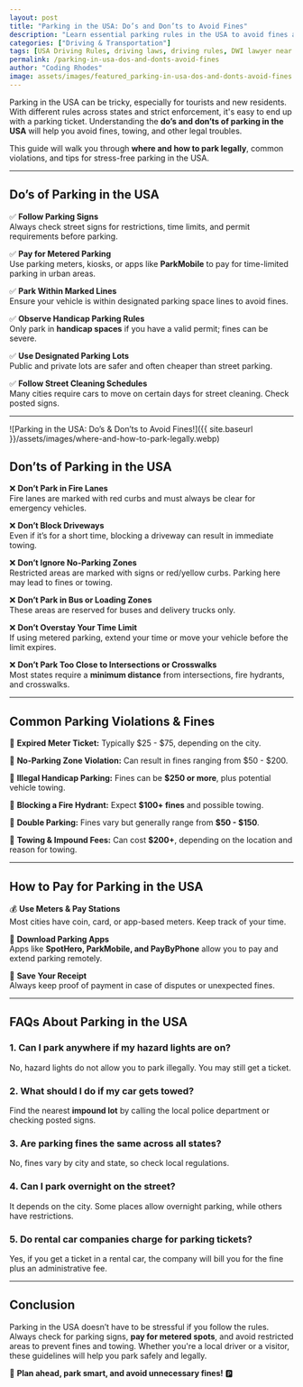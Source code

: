 ```yaml
---
layout: post
title: "Parking in the USA: Do’s and Don’ts to Avoid Fines"
description: "Learn essential parking rules in the USA to avoid fines and towing. A complete guide for drivers on legal parking, restrictions, and penalties."
categories: ["Driving & Transportation"]
tags: [USA Driving Rules, driving laws, driving rules, DWI lawyer near me, OWI lawyers near me, drink driving lawyers near me, drunk driving lawyer near me, traffic lawyer near me, featured]
permalink: /parking-in-usa-dos-and-donts-avoid-fines
author: "Coding Rhodes"
image: assets/images/featured_parking-in-usa-dos-and-donts-avoid-fines.webp
---
```


Parking in the USA can be tricky, especially for tourists and new residents. With different rules across states and strict enforcement, it's easy to end up with a parking ticket. Understanding the **do’s and don’ts of parking in the USA** will help you avoid fines, towing, and other legal troubles.

This guide will walk you through **where and how to park legally**, common violations, and tips for stress-free parking in the USA.

---

## Do’s of Parking in the USA

✅ **Follow Parking Signs**  
Always check street signs for restrictions, time limits, and permit requirements before parking.

✅ **Pay for Metered Parking**  
Use parking meters, kiosks, or apps like **ParkMobile** to pay for time-limited parking in urban areas.

✅ **Park Within Marked Lines**  
Ensure your vehicle is within designated parking space lines to avoid fines.

✅ **Observe Handicap Parking Rules**  
Only park in **handicap spaces** if you have a valid permit; fines can be severe.

✅ **Use Designated Parking Lots**  
Public and private lots are safer and often cheaper than street parking.

✅ **Follow Street Cleaning Schedules**  
Many cities require cars to move on certain days for street cleaning. Check posted signs.

---

![Parking in the USA: Do’s & Don’ts to Avoid Fines!]({{ site.baseurl }}/assets/images/where-and-how-to-park-legally.webp)


## Don’ts of Parking in the USA

❌ **Don’t Park in Fire Lanes**  
Fire lanes are marked with red curbs and must always be clear for emergency vehicles.

❌ **Don’t Block Driveways**  
Even if it’s for a short time, blocking a driveway can result in immediate towing.

❌ **Don’t Ignore No-Parking Zones**  
Restricted areas are marked with signs or red/yellow curbs. Parking here may lead to fines or towing.

❌ **Don’t Park in Bus or Loading Zones**  
These areas are reserved for buses and delivery trucks only.

❌ **Don’t Overstay Your Time Limit**  
If using metered parking, extend your time or move your vehicle before the limit expires.

❌ **Don’t Park Too Close to Intersections or Crosswalks**  
Most states require a **minimum distance** from intersections, fire hydrants, and crosswalks.

---

## Common Parking Violations & Fines

🚫 **Expired Meter Ticket:** Typically $25 - $75, depending on the city.

🚫 **No-Parking Zone Violation:** Can result in fines ranging from $50 - $200.

🚫 **Illegal Handicap Parking:** Fines can be **$250 or more**, plus potential vehicle towing.

🚫 **Blocking a Fire Hydrant:** Expect **$100+ fines** and possible towing.

🚫 **Double Parking:** Fines vary but generally range from **$50 - $150**.

🚫 **Towing & Impound Fees:** Can cost **$200+**, depending on the location and reason for towing.

---

## How to Pay for Parking in the USA

💰 **Use Meters & Pay Stations**  
Most cities have coin, card, or app-based meters. Keep track of your time.

📲 **Download Parking Apps**  
Apps like **SpotHero, ParkMobile, and PayByPhone** allow you to pay and extend parking remotely.

🧾 **Save Your Receipt**  
Always keep proof of payment in case of disputes or unexpected fines.

---

## FAQs About Parking in the USA

### 1. Can I park anywhere if my hazard lights are on?  
No, hazard lights do not allow you to park illegally. You may still get a ticket.

### 2. What should I do if my car gets towed?  
Find the nearest **impound lot** by calling the local police department or checking posted signs.

### 3. Are parking fines the same across all states?  
No, fines vary by city and state, so check local regulations.

### 4. Can I park overnight on the street?  
It depends on the city. Some places allow overnight parking, while others have restrictions.

### 5. Do rental car companies charge for parking tickets?  
Yes, if you get a ticket in a rental car, the company will bill you for the fine plus an administrative fee.

---

## Conclusion

Parking in the USA doesn’t have to be stressful if you follow the rules. Always check for parking signs, **pay for metered spots**, and avoid restricted areas to prevent fines and towing. Whether you're a local driver or a visitor, these guidelines will help you park safely and legally.

🚗 **Plan ahead, park smart, and avoid unnecessary fines!** 🅿
